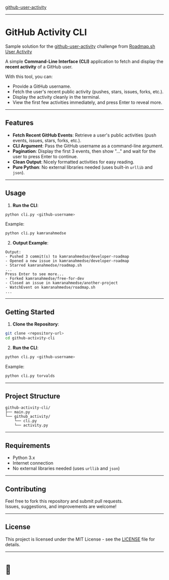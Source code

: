 [github-user-activity](https://roadmap.sh/projects/github-user-activity)

---

# GitHub Activity CLI

Sample solution for the [github-user-activity](https://roadmap.sh/projects/github-user-activity) challenge from [Roadmap.sh User Activity](https://roadmap.sh)

A simple **Command-Line Interface (CLI)** application to fetch and display the **recent activity** of a GitHub user.

With this tool, you can:
- Provide a GitHub username.
- Fetch the user's recent public activity (pushes, stars, issues, forks, etc.).
- Display the activity cleanly in the terminal.
- View the first few activities immediately, and press Enter to reveal more.

---

## Features

- **Fetch Recent GitHub Events**: Retrieve a user's public activities (push events, issues, stars, forks, etc.).
- **CLI Argument**: Pass the GitHub username as a command-line argument.
- **Pagination**: Display the first 3 events, then show "..." and wait for the user to press Enter to continue.
- **Clean Output**: Nicely formatted activities for easy reading.
- **Pure Python**: No external libraries needed (uses built-in `urllib` and `json`).

---

## Usage

1. **Run the CLI**:

```bash
python cli.py <github-username>
```

Example:

```bash
python cli.py kamranahmedse
```

2. **Output Example**:

```
Output:
- Pushed 3 commit(s) to kamranahmedse/developer-roadmap
- Opened a new issue in kamranahmedse/developer-roadmap
- Starred kamranahmedse/roadmap.sh
...
Press Enter to see more...
- Forked kamranahmedse/free-for-dev
- Closed an issue in kamranahmedse/another-project
- WatchEvent on kamranahmedse/roadmap.sh
...
```

---

## Getting Started

1. **Clone the Repository**:

```bash
git clone <repository-url>
cd github-activity-cli
```

2. **Run the CLI**:

```bash
python cli.py <github-username>
```

Example:

```bash
python cli.py torvalds
```

---

## Project Structure

```plaintext
github-activity-cli/
├── main.py                
└── github_activity/
    └── cli.py      
    └── activity.py      
```

---

## Requirements

- Python 3.x
- Internet connection
- No external libraries needed (uses `urllib` and `json`)

---

## Contributing

Feel free to fork this repository and submit pull requests.  
Issues, suggestions, and improvements are welcome!

---

## License

This project is licensed under the MIT License - see the [LICENSE](LICENSE) file for details.

---

# 🚀
